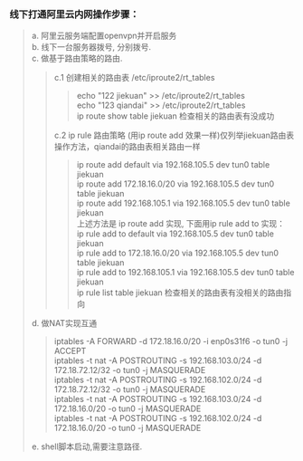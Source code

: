 ### 线下打通阿里云内网操作步骤：

>a. 阿里云服务端配置openvpn并开启服务  
>b. 线下一台服务器拨号, 分别拨号.  
>c. 做基于路由策略的路由.  
>> c.1 创建相关的路由表 /etc/iproute2/rt_tables  
>>> echo "122 jiekuan" >> /etc/iproute2/rt_tables  
>>> echo "123 qiandai" >> /etc/iproute2/rt_tables  
>>> ip route show table jiekuan 检查相关的路由表有没成功
>>  
>> c.2 ip rule 路由策略 (用ip route add 效果一样)仅列举jiekuan路由表操作方法，qiandai的路由表相关路由一样     
>>> ip route add default via 192.168.105.5 dev tun0  table jiekuan  
>>> ip route add 172.18.16.0/20 via 192.168.105.5 dev tun0 table jiekuan  
>>> ip route add 192.168.105.1 via 192.168.105.5 dev tun0 table jiekuan  
>>> 上述方法是 ip route add 实现, 下面用ip rule add to 实现：  
>>> ip rule add to default via 192.168.105.5 dev tun0  table jiekuan  
>>> ip rule add to 172.18.16.0/20 via 192.168.105.5 dev tun0 table jiekuan  
>>> ip rule add to 192.168.105.1 via 192.168.105.5 dev tun0 table jiekuan  
>>> ip rule list table jiekuan 检查相关的路由表有没相关的路由指向  
> 
>d. 做NAT实现互通
>> iptables -A FORWARD -d 172.18.16.0/20 -i enp0s31f6 -o tun0 -j ACCEPT  
>> iptables  -t nat -A POSTROUTING -s 192.168.103.0/24 -d 172.18.72.12/32 -o tun0 -j MASQUERADE  
>> iptables  -t nat -A POSTROUTING -s 192.168.102.0/24 -d 172.18.72.12/32 -o tun0 -j MASQUERADE  
>> iptables  -t nat -A POSTROUTING -s 192.168.103.0/24 -d 172.18.16.0/20 -o tun0 -j MASQUERADE  
>> iptables  -t nat -A POSTROUTING -s 192.168.102.0/24 -d 172.18.16.0/20 -o tun0 -j MASQUERADE
>
>e. shell脚本启动,需要注意路径.

